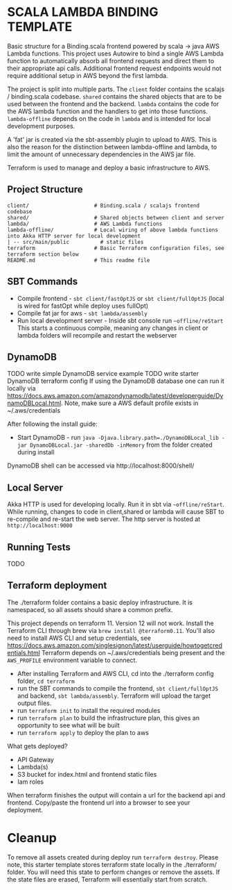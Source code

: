 # SCALA LAMBDA BINDING TEMPLATE
Basic structure for a Binding.scala frontend powered by scala -> java AWS Lambda functions.
This project uses Autowire to bind a single AWS Lambda function to automatically absorb all frontend requests and direct
them to their appropriate api calls. Additional frontend request endpoints would not require additional setup in AWS beyond the first lambda.

The project is split into multiple parts. The `client` folder contains the scalajs / binding.scala codebase. 
`shared` contains the shared objects that are to be used between the frontend and the backend. `lambda` contains the code for the 
AWS lambda function and the handlers to get into those functions. `lambda-offline` depends on the code in `lambda` and is intended for
local development purposes.

A 'fat' jar is created via the sbt-assembly plugin to upload to AWS. This is also the reason for the distinction between lambda-offline and lambda,
to limit the amount of unnecessary dependencies in the AWS jar file.

Terraform is used to manage and deploy a basic infrastructure to AWS.

## Project Structure
    client/                     # Binding.scala / scalajs frontend codebase
    shared/                     # Shared objects between client and server
    lambda/                     # AWS Lambda functions
    lambda-offline/             # Local wiring of above lambda functions into Akka HTTP server for local development
    | -- src/main/public          # static files
    terraform                   # Basic Terraform configuration files, see terraform section below
    README.md                   # This readme file 

## SBT Commands
- Compile frontend              - `sbt client/fastOptJS` or `sbt client/fullOptJS` 
                                  (local is wired for fastOpt while deploy uses fullOpt)
- Compile fat jar for aws       - `sbt lambda/assembly`
- Run local development server  - Inside sbt console run `~offline/reStart` 
                                  This starts a continuous compile, meaning any changes in client or lambda folders will recompile and restart the webserver

## DynamoDB
TODO write simple DynamoDB service example
TODO write starter DynamoDB terraform config
If using the DynamoDB database one can run it locally via https://docs.aws.amazon.com/amazondynamodb/latest/developerguide/DynamoDBLocal.html.
Note, make sure a AWS default profile exists in ~/.aws/credentials

After following the install guide:
- Start DynamoDB - run `java -Djava.library.path=./DynamoDBLocal_lib -jar DynamoDBLocal.jar -sharedDb -inMemory` from the folder created during install

DynamoDB shell can be accessed via http://localhost:8000/shell/

## Local Server
Akka HTTP is used for developing locally. Run it in sbt via `~offline/reStart`. While running, changes to code in client,shared or lambda will cause 
SBT to re-compile and re-start the web server. The http server is hosted at `http://localhost:9000`

## Running Tests
TODO

## Terraform deployment
The ./terraform folder contains a basic deploy infrastructure. It is namespaced, so all assets should share a common prefix. 

This project depends on terraform 11. Version 12 will not work. Install the Terraform CLI through brew via `brew install @terraform0.11`. 
You'll also need to install AWS CLI and setup credentials, see https://docs.aws.amazon.com/singlesignon/latest/userguide/howtogetcredentials.html
Terraform depends on ~/.aws/credentials being present and the `AWS_PROFILE` environment variable to connect. 

- After installing Terraform and AWS CLI, cd into the ./terraform config folder, `cd terraform`
- run the SBT commands to compile the frontend, `sbt client/fullOptJS` and backend, `sbt lambda/assembly`. Terraform will upload the target output files.
- run `terraform init` to install the required modules
- run `terraform plan` to build the infrastructure plan, this gives an opportunity to see what will be built
- run `terraform apply` to deploy the plan to aws

What gets deployed?
- API Gateway
- Lambda(s)
- S3 bucket for index.html and frontend static files
- Iam roles

When terraform finishes the output will contain a url for the backend api and frontend. Copy/paste the frontend url into a browser to see your deployment.

# Cleanup
To remove all assets created during deploy run `terraform destroy`. Please note, this starter template stores terraform state locally in the ./terraform/ folder.
You will need this state to perform changes or remove the assets. If the state files are erased, Terraform will essentially start from scratch. 

